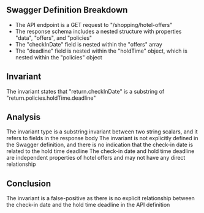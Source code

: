 ## Swagger Definition Breakdown
- The API endpoint is a GET request to "/shopping/hotel-offers"
- The response schema includes a nested structure with properties "data", "offers", and "policies"
- The "checkInDate" field is nested within the "offers" array
- The "deadline" field is nested within the "holdTime" object, which is nested within the "policies" object

## Invariant
The invariant states that "return.checkInDate" is a substring of "return.policies.holdTime.deadline"

## Analysis
The invariant type is a substring invariant between two string scalars, and it refers to fields in the response body
The invariant is not explicitly defined in the Swagger definition, and there is no indication that the check-in date is related to the hold time deadline
The check-in date and hold time deadline are independent properties of hotel offers and may not have any direct relationship

## Conclusion
The invariant is a false-positive as there is no explicit relationship between the check-in date and the hold time deadline in the API definition
